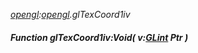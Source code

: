 _[opengl](../../modules/opengl/opengl-module.md):[opengl](../../modules/opengl/opengl-module.md).glTexCoord1iv_
##### Function glTexCoord1iv:Void( v:[GLint](../../modules/opengl/opengl-glint.md) Ptr )

